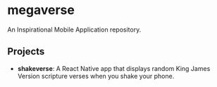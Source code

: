 # megaverse

An Inspirational Mobile Application repository.

## Projects

- **shakeverse**: A React Native app that displays random King James Version scripture verses when you shake your phone.
